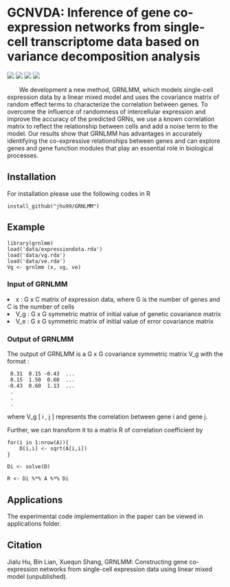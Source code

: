 # GCNVDA: Inference of gene co-expression networks from single-cell transcriptome data based on variance decomposition analysis

![](https://img.shields.io/github/r-package/v/jhu99/GRNLMM)
![](https://img.shields.io/github/license/jhu99/GRNLMM)
[![](https://img.shields.io/badge/downloads-108-green)](https://github.com/jhu99/GRNLMM/graphs/traffic)
![](https://img.shields.io/github/stars/jhu99/grnlmm?style=social)

&emsp;&emsp;We development a new method, GRNLMM, which models single-cell expression data by a linear mixed model and uses the covariance matrix of random effect terms to characterize the correlation between genes. To overcome the influence of randomness of intercellular expression and improve the accuracy of the predicted GRNs, we use a known correlation matrix to reflect the relationship between cells and add a noise term to the model. Our results show that GRNLMM has advantages in accurately identifying the co-expressive relationships between genes and can explore genes and gene function modules that play an essential role in biological processes.

## Installation
For installation please use the following codes in R

```
install_github("jhu99/GRNLMM")
```
## Example
```
library(grnlmm)
load('data/expressiondata.rda')
load('data/vg.rda')
load('data/ve.rda')
Vg <- grnlmm (x, vg, ve)
```

### Input of GRNLMM
 <li type="disc">x&nbsp;:&nbsp;G x C matrix of expression data, where G is the number of genes and C is the number of cells</li>
 <li type="disc">V_g&nbsp;:&nbsp;G x G symmetric matrix of initial value of genetic covariance matrix</li>
 <li type="disc">V_e&nbsp;:&nbsp;G x G symmetric matrix of initial value of error covariance matrix</li>

### Output of GRNLMM 
The output of GRNLMM is a G x G covariance symmetric matrix V_g with the format :
```
 0.31  0.15 -0.43  ...
 0.15  1.50  0.60  ...
-0.43  0.60  1.13  ...
 . 
 .
 .
```
where V_g [&nbsp;i&nbsp;,&nbsp;j&nbsp;] represents the correlation between gene i and gene j.

Further, we can transform it to a matrix R of correlation coefficient by
```
for(i in 1:nrow(A)){
    D[i,i] <- sqrt(A[i,i])  
}

Di <- solve(D)

R <- Di %*% A %*% Di
```

## Applications
The experimental code implementation in the paper can be viewed in applications folder.

## Citation
Jialu Hu, Bin Lian, Xuequn Shang, GRNLMM: Constructing gene co-expression networks from single-cell expression data using linear mixed model (unpublished).
